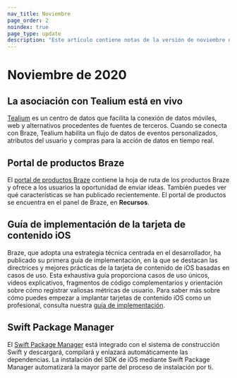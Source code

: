 ```yaml
---
nav_title: Noviembre
page_order: 2
noindex: true
page_type: update
description: "Este artículo contiene notas de la versión de noviembre de 2020."
---
```

 
# Noviembre de 2020

## La asociación con Tealium está en vivo

[Tealium]({{site.baseurl}}/partners/data_and_infrastructure_agility/customer_data_platform/tealium/#about-tealium) es un centro de datos que facilita la conexión de datos móviles, web y alternativos procedentes de fuentes de terceros. Cuando se conecta con Braze, Tealium habilita un flujo de datos de eventos personalizados, atributos del usuario y compras para la acción de datos en tiempo real.

## Portal de productos Braze

El [portal de productos Braze]({{site.baseurl}}/user_guide/administrative/access_braze/portal/#product-portal-) contiene la hoja de ruta de los productos Braze y ofrece a los usuarios la oportunidad de enviar ideas. También puedes ver qué características se han publicado recientemente. El portal de productos se encuentra en el panel de Braze, en **Recursos**.

## Guía de implementación de la tarjeta de contenido iOS

Braze, que adopta una estrategia técnica centrada en el desarrollador, ha publicado su primera guía de implementación, en la que se destacan las directrices y mejores prácticas de la tarjeta de contenido de iOS basadas en casos de uso. Esta exhaustiva guía proporciona casos de uso únicos, vídeos explicativos, fragmentos de código complementarios y orientación sobre cómo registrar valiosas métricas de usuario. Para saber más sobre cómo puedes empezar a implantar tarjetas de contenido iOS como un profesional, consulta nuestra [guía de implementación]({{site.baseurl}}/developer_guide/platforms/legacy_sdks/ios/content_cards/implementation_guide/). 

## Swift Package Manager

El [Swift Package Manager]({{site.baseurl}}/developer_guide/sdk_integration/?sdktab=swift#swift_integrating-the-swift-sdk) está integrado con el sistema de construcción Swift y descargará, compilará y enlazará automáticamente las dependencias. La instalación del SDK de iOS mediante Swift Package Manager automatizará la mayor parte del proceso de instalación por ti.
